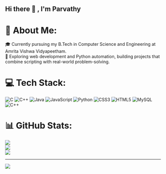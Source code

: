 ## Hi there 👋 , I'm Parvathy 

# 💫 About Me:
🎓 Currently pursuing my B.Tech in Computer Science and Engineering at Amrita Vishwa Vidyapeetham.<br>🚀 Exploring web development and Python automation, building projects that combine scripting with real-world problem-solving.


# 💻 Tech Stack:
![C](https://img.shields.io/badge/c-%2300599C.svg?style=for-the-badge&logo=c&logoColor=white) ![C++](https://img.shields.io/badge/c++-%2300599C.svg?style=for-the-badge&logo=c%2B%2B&logoColor=white) ![Java](https://img.shields.io/badge/java-%23ED8B00.svg?style=for-the-badge&logo=openjdk&logoColor=white) ![JavaScript](https://img.shields.io/badge/javascript-%23323330.svg?style=for-the-badge&logo=javascript&logoColor=%23F7DF1E) ![Python](https://img.shields.io/badge/python-3670A0?style=for-the-badge&logo=python&logoColor=ffdd54) ![CSS3](https://img.shields.io/badge/css3-%231572B6.svg?style=for-the-badge&logo=css3&logoColor=white) ![HTML5](https://img.shields.io/badge/html5-%23E34F26.svg?style=for-the-badge&logo=html5&logoColor=white) ![MySQL](https://img.shields.io/badge/mysql-4479A1.svg?style=for-the-badge&logo=mysql&logoColor=white) ![C++](https://img.shields.io/badge/c++-%2300599C.svg?style=for-the-badge&logo=c%2B%2B&logoColor=white)
# 📊 GitHub Stats:
![](https://github-readme-stats.vercel.app/api?username=parvathy2907&theme=dark&hide_border=false&include_all_commits=false&count_private=false)<br/>
![](https://nirzak-streak-stats.vercel.app/?user=parvathy2907&theme=dark&hide_border=false)<br/>
![](https://github-readme-stats.vercel.app/api/top-langs/?username=parvathy2907&theme=dark&hide_border=false&include_all_commits=false&count_private=false&layout=compact)

---
[![](https://visitcount.itsvg.in/api?id=parvathy2907&icon=0&color=0)](https://visitcount.itsvg.in)

<!-- Proudly created with GPRM ( https://gprm.itsvg.in ) -->
